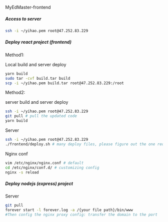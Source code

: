 MyEdMaster-frontend

##### Access to server

```bash
ssh -i ~/yihao.pem root@47.252.83.229
```

##### Deploy react project (frontend)

Method1:

Local build and server deploy

```bash
yarn build
sudo tar -cvf build.tar build
scp -i ~/yihao.pem build.tar root@47.252.83.229:/root
```

Method2:

server build and server deploy

```bash
ssh -i ~/yihao.pem root@47.252.83.229
git pull # pull the updated code
yarn build
```

Server

```bash
ssh -i ~/yihao.pem root@47.252.83.229
./frontend/deploy.sh # many deploy files, please figure out the one required
```

Nginx conf

```bash
vim /etc/nginx/nginx.conf # default
cd /etc/nginx/conf.d/ # customizing config
nginx -s reload
```

##### Deploy nodejs (express) project

Server

```bash
git pull
forever start -l forever.log -a /{your file path}/bin/www
#Then config the nginx proxy config: transfer the domain to the port
```

##### 

